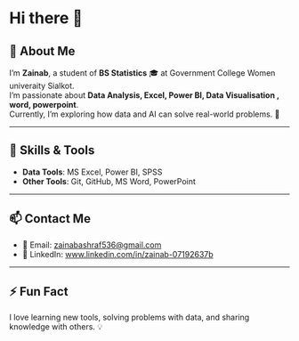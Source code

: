 # Hi there 👋

## 👩 About Me
I’m **Zainab**, a student of **BS Statistics** 🎓 at Government College Women univeraity Sialkot.  
I’m passionate about **Data Analysis, Excel, Power BI, Data Visualisation , word, powerpoint**.  
Currently, I’m exploring how data and AI can solve real-world problems. 🚀  

---

## 🔧 Skills & Tools  
- **Data Tools**: MS Excel, Power BI, SPSS 
- **Other Tools**: Git, GitHub, MS Word, PowerPoint   

---

## 📫 Contact Me
- 📧 Email: zainabashraf536@gmail.com
- 💼 LinkedIn: www.linkedin.com/in/zainab-07192637b  
---

## ⚡ Fun Fact
I love learning new tools, solving problems with data, and sharing knowledge with others. 💡  


